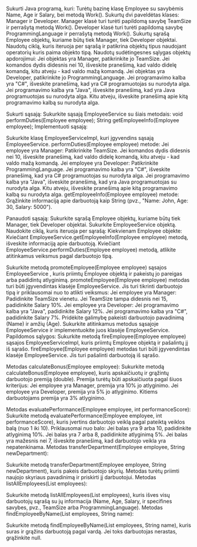 Sukurti Java programą, kuri:
Turėtų bazinę klasę Employee su savybėmis Name, Age ir Salary, bei metodą Work().
Sukurtų dvi paveldėtas klases: Manager ir Developer.
Manager klasė turi turėti papildomą savybę TeamSize ir perrašytą metodą Work().
Developer klasė turi turėti papildomą savybę ProgrammingLanguage ir perrašytą metodą Work().
Sukurtų sąrašą Employee objektų, kuriame būtų tiek Manager, tiek Developer objektai.
Naudotų ciklą, kuris iteruoja per sąrašą ir patikrina objektų tipus naudojant operatorių kuris paima objekto tipą.
Naudotų sudėtingesnes sąlygas objektų apdorojimui:
Jei objektas yra Manager, patikrinkite jo TeamSize. Jei komandos dydis didesnis nei 10, išveskite pranešimą, kad valdo didelę komandą, kitu atveju - kad valdo mažą komandą.
Jei objektas yra Developer, patikrinkite jo ProgrammingLanguage. Jei programavimo kalba yra "C#", išveskite pranešimą, kad yra C# programuotojas su nurodyta alga. Jei programavimo kalba yra "Java", išveskite pranešimą, kad yra Java programuotojas su nurodyta alga. 
Kitu atveju, išveskite pranešimą apie kitą programavimo kalbą su nurodyta alga.

Sukurti sąsają:
Sukurkite sąsają EmployeeService su šiais metodais:
void performDuties(Employee employee);
String getEmployeeInfo(Employee employee);
Implementuoti sąsają:

Sukurkite klasę EmployeeServiceImpl, kuri įgyvendins sąsają EmployeeService.
performDuties(Employee employee) metode:
Jei employee yra Manager:
Patikrinkite TeamSize. Jei komandos dydis didesnis nei 10, išveskite pranešimą, kad valdo didelę komandą, kitu atveju - kad valdo mažą komandą.
Jei employee yra Developer:
Patikrinkite ProgrammingLanguage. Jei programavimo kalba yra "C#", išveskite pranešimą, kad yra C# programuotojas su nurodyta alga. Jei programavimo kalba yra "Java", išveskite pranešimą, kad yra Java programuotojas su nurodyta alga. Kitu atveju, išveskite pranešimą apie kitą programavimo kalbą su nurodyta alga.
getEmployeeInfo(Employee employee) metode:
Grąžinkite informaciją apie darbuotoją kaip String (pvz., "Name: John, Age: 30, Salary: 5000").

Panaudoti sąsają:
Sukurkite sąrašą Employee objektų, kuriame būtų tiek Manager, tiek Developer objektai.
Sukurkite EmployeeService objektą.
Naudokite ciklą, kuris iteruoja per sąrašą:
Kiekvienam Employee objekte:
Kviečiant EmployeeService.getEmployeeInfo(Employee employee) metodą, išveskite informaciją apie darbuotoją.
Kviečiant EmployeeService.performDuties(Employee employee) metodą, atlikite atitinkamus veiksmus pagal darbuotojo tipą.

Sukurkite metodą promoteEmployee(Employee employee) sąsajos EmployeeService , kuris priimtų Employee objektą ir pakeistų jo pareigas arba padidintų atlyginimą.
promoteEmployee(Employee employee) metodas turi būti įgyvendintas klasėje EmployeeService. Jis turi tikrinti darbuotojo tipą ir priklausomai nuo to atlikti veiksmus:
Jei employee yra Manager:
Padidinkite TeamSize vienetu.
Jei TeamSize tampa didesnis nei 15, padidinkite Salary 10%.
Jei employee yra Developer:
Jei programavimo kalba yra "Java", padidinkite Salary 12%.
Jei programavimo kalba yra "C#", padidinkite Salary 7%.
Pridėkite galimybę pakeisti darbuotojo pavadinimą (Name) ir amžių (Age). Sukurkite atitinkamus metodus sąsajoje EmployeeService ir implementuokite juos klasėje EmployeeService.
Papildomos sąlygos:
Sukurkite metodą fireEmployee(Employee employee) sąsajos EmployeeServiceImpl, kuris priimtų Employee objektą ir pašalintų jį iš sąrašo.
fireEmployee(Employee employee) metodas turi būti įgyvendintas klasėje EmployeeService. Jis turi pašalinti darbuotoją iš sąrašo.

Metodas calculateBonus(Employee employee):
Sukurkite metodą calculateBonus(Employee employee), kuris apskaičiuotų ir grąžintų darbuotojo premiją (double). Premija turėtų būti apskaičiuota pagal šiuos kriterijus:
Jei employee yra Manager, premija yra 10% jo atlyginimo.
Jei employee yra Developer, premija yra 5% jo atlyginimo.
Kitiems darbuotojams premija yra 3% atlyginimo.

Metodas evaluatePerformance(Employee employee, int performanceScore):
Sukurkite metodą evaluatePerformance(Employee employee, int performanceScore), kuris įvertins darbuotojo veiklą pagal pateiktą veiklos balą (nuo 1 iki 10). Priklausomai nuo balo:
Jei balas yra 9 arba 10, padidinkite atlyginimą 10%.
Jei balas yra 7 arba 8, padidinkite atlyginimą 5%.
Jei balas yra mažesnis nei 7, išveskite pranešimą, kad darbuotojo veikla yra nepatenkinama.
Metodas transferDepartment(Employee employee, String newDepartment):

Sukurkite metodą transferDepartment(Employee employee, String newDepartment), kuris pakeis darbuotojo skyrių. Metodas turėtų priimti naujojo skyriaus pavadinimą ir priskirti jį darbuotojui.
Metodas listAllEmployees(List<Employee> employees):

Sukurkite metodą listAllEmployees(List<Employee> employees), kuris išves visų darbuotojų sąrašą su jų informacija (Name, Age, Salary, ir specifines savybes, pvz., TeamSize arba ProgrammingLanguage).
Metodas findEmployeeByName(List<Employee> employees, String name):

Sukurkite metodą findEmployeeByName(List<Employee> employees, String name), kuris suras ir grąžins darbuotoją pagal vardą. Jei toks darbuotojas nerastas, grąžinkite null.
